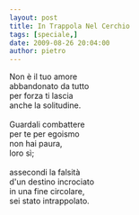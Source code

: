 ```yaml
---
layout: post
title: In Trappola Nel Cerchio
tags: [speciale,]
date: 2009-08-26 20:04:00
author: pietro
---
```

Non è il tuo amore<br/>abbandonato da tutto<br/>per forza ti lascia<br/>anche la solitudine.<br/><br/>Guardali combattere<br/>per te per egoismo<br/>non hai paura,<br/>loro sì;<br/><br/>assecondi la falsità<br/>d'un destino incrociato<br/>in una fine circolare,<br/>sei stato intrappolato.
